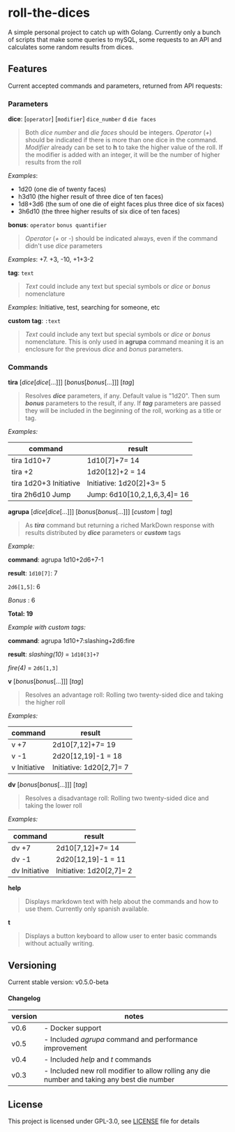 # roll-the-dices

A simple personal project to catch up with Golang.
Currently only a bunch of scripts that make some queries to mySQL, some requests to an API and calculates some random results from dices.

## Features
Current accepted commands and parameters, returned from API requests:

### Parameters
**dice**: [`operator`] [`modifier`] `dice_number` d `die faces`
>Both _dice number_ and _die faces_ should be integers.  _Operator_ (*+*) should be indicated if there is more than one dice in the command. _Modifier_ already can be set to **h** to take the higher value of the roll. If the modifier is added with an integer, it will be the number of higher results from the roll
>
_Examples_:
- 1d20 (one die of twenty faces)
- h3d10 (the higher result of three dice of ten faces)
- 1d8+3d6 (the sum of one die of eight faces plus three dice of six faces)
- 3h6d10 (the three higher results of six dice of ten faces)

**bonus**: `operator` `bonus quantifier`
>_Operator_ (*+* or *-*) should be indicated always, even if the command didn't use _dice_ parameters
>
_Examples_: +7. +3, -10, +1+3-2

**tag**: `text`
>_Text_ could include any text but special symbols or _dice_ or _bonus_ nomenclature
>
_Examples_: Initiative, test, searching for someone, etc

**custom tag**: `:text`
>_Text_ could include any text but special symbols or _dice_ or _bonus_ nomenclature. This is only used in **agrupa** command meaning it is an enclosure for the previous _dice_ and _bonus_ parameters.

### Commands
**tira** [_dice_[_dice_[...]]] [_bonus_[_bonus_[...]]] [_tag_]
> Resolves _**dice**_ parameters, if any. Default value is "1d20". Then sum _**bonus**_ parameters to the result, if any. If _**tag**_ parameters are passed they will be included in the beginning of the roll, working as a title or tag.
> 
_Examples:_

| command | result |
| --- | --- |
| tira 1d10+7 | 1d10[7]+7= 14 |
| tira +2 | 1d20[12]+2 = 14 |
| tira 1d20+3 Initiative | Initiative: 1d20[2]+3= 5 |
| tira 2h6d10 Jump | Jump: 6d10[10,2,1,6,3,4]= 16 |

**agrupa** [_dice_[_dice_[...]]] [_bonus_[_bonus_[...]]] [_custom_ | _tag_]
> As _**tira**_ command but returning a riched MarkDown response with results distributed by _**dice**_ parameters or _**custom**_ tags
>
_Example:_

**command**: agrupa 1d10+2d6+7-1

**result**: `1d10[7]`: 7

`2d6[1,5]`: 6

_Bonus_ : 6

**Total: 19**


_Example with custom tags:_

**command**: agrupa 1d10+7:slashing+2d6:fire

**result**: _slashing(10)_ = `1d10[3]+7`

_fire(4)_ = `2d6[1,3]`

**v** [_bonus_[_bonus_[...]]] [_tag_]
> Resolves an advantage roll: Rolling two twenty-sided dice and taking the higher roll
> 
_Examples:_

| command | result |
| --- | --- |
| v +7 | 2d10[7,12]+7= 19 |
| v -1 | 2d20[12,19]-1 = 18 |
| v Initiative | Initiative: 1d20[2,7]= 7 |

**dv** [_bonus_[_bonus_[...]]] [_tag_]
> Resolves a disadvantage roll: Rolling two twenty-sided dice and taking the lower roll
> 
_Examples:_

| command | result |
| --- | --- |
| dv +7 | 2d10[7,12]+7= 14 |
| dv -1 | 2d20[12,19]-1 = 11 |
| dv Initiative | Initiative: 1d20[2,7]= 2 |

**help**
> Displays markdown text with help about the commands and how to use them. Currently only spanish available.

**t**
> Displays a button keyboard to allow user to enter basic commands without actually writing.

## Versioning
Current stable version: v0.5.0-beta
#### Changelog
| version |  notes |
| --- | --- |
| v0.6 | - Docker support |
| v0.5 | - Included _agrupa_ command and performance improvement |
| v0.4 | - Included _help_ and _t_ commands |
| v0.3 | - Included new roll modifier to allow rolling any die number and taking any best die number |

## License
This project is licensed under GPL-3.0, see [LICENSE](./LICENSE) file for details
